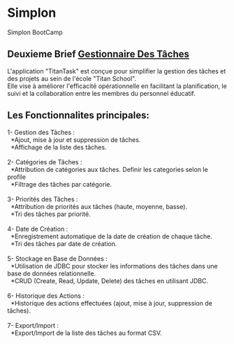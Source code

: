 # Simplon
 Simplon BootCamp

## Deuxieme Brief [Gestionnaire Des Tâches ](https://github.com/MariamLaghfiri/TitanTask) 
L'application "TitanTask" est conçue pour simplifier la gestion des tâches et des projets au sein de l'école "Titan School". <br />
Elle vise à améliorer l'efficacité opérationnelle en facilitant la planification, le suivi et la collaboration entre les membres du personnel éducatif.<br />

## Les Fonctionnalites principales:
1- Gestion des Tâches : <br />
	&nbsp;&nbsp;*Ajout, mise à jour et suppression de tâches. <br />
	&nbsp;&nbsp;*Affichage de la liste des tâches. <br /><br />
2- Catégories de Tâches : <br />
	&nbsp;&nbsp;*Attribution de catégories aux tâches. Definir les categories selon le profile <br />
	&nbsp;&nbsp;*Filtrage des tâches par catégorie. <br /><br />
3- Priorités des Tâches : <br />
	&nbsp;&nbsp;*Attribution de priorités aux tâches (haute, moyenne, basse). <br />
	&nbsp;&nbsp;*Tri des tâches par priorité. <br /><br />
4- Date de Création : <br />
	&nbsp;&nbsp;*Enregistrement automatique de la date de création de chaque tâche. <br />
	&nbsp;&nbsp;*Tri des tâches par date de création. <br /><br />
5- Stockage en Base de Données : <br />
	&nbsp;&nbsp;*Utilisation de JDBC pour stocker les informations des tâches dans une base de données relationnelle. <br />
	&nbsp;&nbsp;*CRUD (Create, Read, Update, Delete) des tâches en utilisant JDBC. <br /><br />
6- Historique des Actions : <br />
	&nbsp;&nbsp;*Historique des actions effectuées (ajout, mise à jour, suppression de tâches). <br /><br />
7- Export/Import : <br />
	&nbsp;&nbsp;*Export/Import de la liste des tâches au format CSV. <br />
